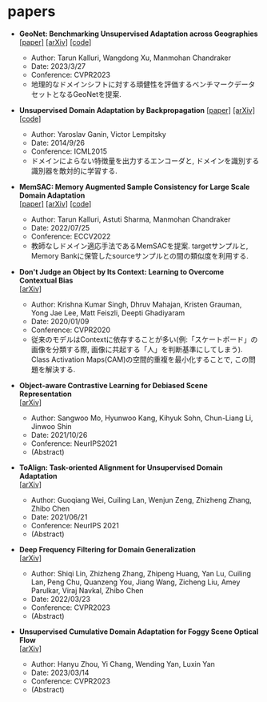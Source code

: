 # papers
- **GeoNet: Benchmarking Unsupervised Adaptation across Geographies**  
[[paper]](https://tarun005.github.io/files/papers/GeoNet.pdf)
[[arXiv]](https://arxiv.org/abs/2303.15443)
[[code]](https://github.com/ViLab-UCSD/GeoNet)
  - Author: Tarun Kalluri, Wangdong Xu, Manmohan Chandraker  
  - Date: 2023/3/27  
  - Conference: CVPR2023  
  - 地理的なドメインシフトに対する頑健性を評価するベンチマークデータセットとなるGeoNetを提案.

- **Unsupervised Domain Adaptation by Backpropagation**
[[paper]](http://sites.skoltech.ru/compvision/projects/grl/files/paper.pdf)
[[arXiv]](https://arxiv.org/abs/1409.7495)
[[code]](https://github.com/ddtm/caffe/tree/grl)
  - Author: Yaroslav Ganin, Victor Lempitsky
  - Date: 2014/9/26  
  - Conference: ICML2015
  - ドメインによらない特徴量を出力するエンコーダと, ドメインを識別する識別器を敵対的に学習する.

- **MemSAC: Memory Augmented Sample Consistency for Large Scale Domain Adaptation**  
[[paper]](https://tarun005.github.io/files/papers/MemSAC_ECCV22.pdf)
[[arXiv]](https://arxiv.org/abs/2207.12389)
[[code]](https://github.com/ViLab-UCSD/MemSAC_ECCV2022)
  - Author: Tarun Kalluri, Astuti Sharma, Manmohan Chandraker  
  - Date: 2022/07/25  
  - Conference: ECCV2022  
  - 教師なしドメイン適応手法であるMemSACを提案. targetサンプルと, Memory Bankに保管したsourceサンプルとの間の類似度を利用する.

- **Don't Judge an Object by Its Context: Learning to Overcome Contextual Bias**  
[[arXiv]](https://arxiv.org/abs/2001.03152)
  - Author: Krishna Kumar Singh, Dhruv Mahajan, Kristen Grauman, Yong Jae Lee, Matt Feiszli, Deepti Ghadiyaram  
  - Date: 2020/01/09  
  - Conference: CVPR2020  
  - 従来のモデルはContextに依存することが多い(例:「スケートボード」の画像を分類する際, 画像に共起する「人」を判断基準にしてしまう). Class Activation Maps(CAM)の空間的重複を最小化することで, この問題を解決する.

- **Object-aware Contrastive Learning for Debiased Scene Representation**  
[[arXiv]](https://arxiv.org/abs/2108.00049)
  - Author: Sangwoo Mo, Hyunwoo Kang, Kihyuk Sohn, Chun-Liang Li, Jinwoo Shin  
  - Date: 2021/10/26  
  - Conference: NeurIPS2021  
  - (Abstract)

- **ToAlign: Task-oriented Alignment for Unsupervised Domain Adaptation**  
[[arXiv]](https://arxiv.org/abs/2106.10812)
  - Author: Guoqiang Wei, Cuiling Lan, Wenjun Zeng, Zhizheng Zhang, Zhibo Chen  
  - Date: 2021/06/21  
  - Conference: NeurIPS 2021  
  - (Abstract)

- **Deep Frequency Filtering for Domain Generalization**  
[[arXiv]](https://arxiv.org/abs/2203.12198)
  - Author: Shiqi Lin, Zhizheng Zhang, Zhipeng Huang, Yan Lu, Cuiling Lan, Peng Chu, Quanzeng You, Jiang Wang, Zicheng Liu, Amey Parulkar, Viraj Navkal, Zhibo Chen
  - Date: 2022/03/23  
  - Conference: CVPR2023
  - (Abstract)

- **Unsupervised Cumulative Domain Adaptation for Foggy Scene Optical Flow**  
[[arXiv]](https://arxiv.org/abs/2303.07564)
  - Author: Hanyu Zhou, Yi Chang, Wending Yan, Luxin Yan
  - Date: 2023/03/14
  - Conference: CVPR2023  
  - (Abstract)  
